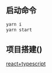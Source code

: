 ## 启动命令

```bash
yarn i
yarn start
```

## 项目搭建()

[react+typescript](https://app.yinxiang.com/shard/s51/nl/21625270/22ee9f17-a732-4e38-9f6b-43140d48f43e/)